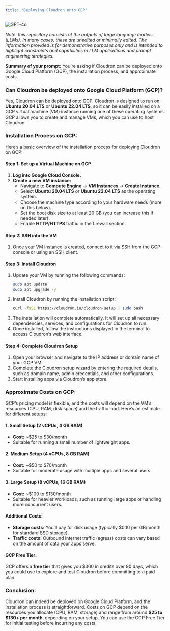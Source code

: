 ```yaml
---
title: "Deploying Cloudron onto GCP"
---
```

![GPT-4o](https://img.shields.io/badge/GPT--4o-3333FF?style=for-the-badge&logo=openai&logoColor=white)



*Note: this repository consists of the outputs of large language models (LLMs). In many cases, these are unedited or minimally edited. The information provided is for demonstrative purposes only and is intended to highlight constraints and capabilities in LLM applications and prompt engineering strategies.*


**Summary of your prompt:** You’re asking if Cloudron can be deployed onto Google Cloud Platform (GCP), the installation process, and approximate costs.

### **Can Cloudron be deployed onto Google Cloud Platform (GCP)?**
Yes, Cloudron can be deployed onto GCP. Cloudron is designed to run on **Ubuntu 20.04 LTS** or **Ubuntu 22.04 LTS**, so it can be easily installed on a GCP virtual machine (VM) instance running one of these operating systems. GCP allows you to create and manage VMs, which you can use to host Cloudron.

### **Installation Process on GCP:**

Here’s a basic overview of the installation process for deploying Cloudron on GCP:

#### **Step 1: Set up a Virtual Machine on GCP**
1. **Log into Google Cloud Console.**
2. **Create a new VM instance:**
   - Navigate to **Compute Engine** → **VM Instances** → **Create Instance**.
   - Select **Ubuntu 20.04 LTS** or **Ubuntu 22.04 LTS** as the operating system.
   - Choose the machine type according to your hardware needs (more on this below).
   - Set the boot disk size to at least 20 GB (you can increase this if needed later).
   - Enable **HTTP/HTTPS** traffic in the firewall section.

#### **Step 2: SSH into the VM**
1. Once your VM instance is created, connect to it via SSH from the GCP console or using an SSH client.

#### **Step 3: Install Cloudron**
1. Update your VM by running the following commands:
   ```bash
   sudo apt update
   sudo apt upgrade -y
   ```
2. Install Cloudron by running the installation script:
   ```bash
   curl -fsSL https://cloudron.io/cloudron-setup | sudo bash
   ```
3. The installation will complete automatically. It will set up all necessary dependencies, services, and configurations for Cloudron to run.
4. Once installed, follow the instructions displayed in the terminal to access Cloudron’s web interface.

#### **Step 4: Complete Cloudron Setup**
1. Open your browser and navigate to the IP address or domain name of your GCP VM.
2. Complete the Cloudron setup wizard by entering the required details, such as domain name, admin credentials, and other configurations.
3. Start installing apps via Cloudron’s app store.

### **Approximate Costs on GCP:**

GCP’s pricing model is flexible, and the costs will depend on the VM’s resources (CPU, RAM, disk space) and the traffic load. Here’s an estimate for different setups:

#### **1. Small Setup (2 vCPUs, 4 GB RAM)**
   - **Cost:** ~$25 to $30/month
   - Suitable for running a small number of lightweight apps.

#### **2. Medium Setup (4 vCPUs, 8 GB RAM)**
   - **Cost:** ~$50 to $70/month
   - Suitable for moderate usage with multiple apps and several users.

#### **3. Large Setup (8 vCPUs, 16 GB RAM)**
   - **Cost:** ~$100 to $130/month
   - Suitable for heavier workloads, such as running large apps or handling more concurrent users.

#### **Additional Costs:**
- **Storage costs:** You’ll pay for disk usage (typically $0.10 per GB/month for standard SSD storage).
- **Traffic costs:** Outbound internet traffic (egress) costs can vary based on the amount of data your apps serve.

#### **GCP Free Tier:**
GCP offers a **free tier** that gives you $300 in credits over 90 days, which you could use to explore and test Cloudron before committing to a paid plan.

### **Conclusion:**
Cloudron can indeed be deployed on Google Cloud Platform, and the installation process is straightforward. Costs on GCP depend on the resources you allocate (CPU, RAM, storage) and range from around **$25 to $130+ per month**, depending on your setup. You can use the GCP Free Tier for initial testing before incurring any costs.